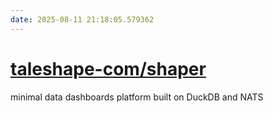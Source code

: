 ```yaml
---
date: 2025-08-11 21:18:05.579362
---
```


# [taleshape-com/shaper](https://github.com/taleshape-com/shaper)

minimal data dashboards platform built on DuckDB and NATS